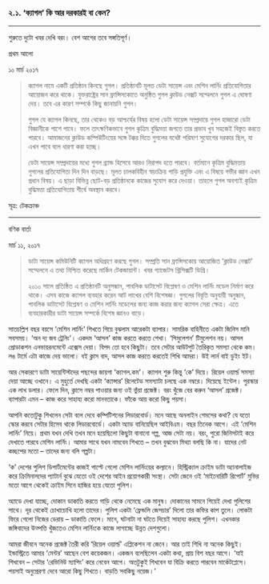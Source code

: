 ### ২.১. ‘ক্যাগল’ কি আর দরকারই বা কেন?

---

শুরুতে দুটো খবর দেখি বরং। বেশ আগের তবে সঙ্গতিপূর্ণ।

প্রথম আলো

১০ মার্চ ২০১৭

> ক্যাগল নামে একটি প্রতিষ্ঠান কিনছে গুগল। প্রতিষ্ঠানটি মূলত ডেটা সায়েন্স এবং মেশিন লার্নিং প্রতিযোগিতার আয়োজন করে থাকে। যুক্তরাষ্ট্রের সান ফ্রান্সিসকোতে অনুষ্ঠিত গুগল ক্লাউড নেক্সট সম্মেলনে গুগল এ ঘোষণা দেয়। তবে এর কারণ সম্পর্কে কিছু জানায়নি গুগল।
>
> গুগল যে ক্যাগল কিনছে, তার থেকেও বড় আশ্চর্যের বিষয় হলো ডেটা সায়েন্স সম্প্রদায়ে গুগল হাজারো ডেটা বিজ্ঞানীকে পাশে পাবে। ফলে তাৎক্ষণিকভাবে গুগল কৃত্রিম বুদ্ধিমত্তা জগতে তার প্রভাব খুব সহজেই বিস্তৃত করতে পারবে। আমাজনের ক্লাউড কম্পিউটিংয়ের সঙ্গে টক্কর দিতে গুগলের যথেষ্ট পরিমাণ সুযোগের দরকার ছিল, যা এখন পাবে বলে ধারণা করা হচ্ছে।
>
> ডেটা সায়েন্স সম্প্রদায়ের মধ্যে গুগল ব্র্যান্ড হিসেবে আরও নিরাপদ হতে পারবে। বর্তমানে কৃত্রিম বুদ্ধিমত্তায় গুগলের প্রতিযোগিতা দিন দিন বাড়ছে। মূলত চালকবিহীন স্বয়ংক্রিয় গাড়ি প্রযুক্তি এবং এ বিষয়ে গভীর জ্ঞান এখন প্রধান বিষয়। এ ছাড়া বিভিন্ন ছোট-বড় প্রতিষ্ঠানকে কাজের সুযোগ করে দেওয়া। তাহলে গুগল অবশ্যই কৃত্রিম বুদ্ধিমত্তা প্রতিযোগিতায় শীর্ষে অবস্থান করবে।

সূত্র: টেকক্রাঞ্চ

---

বণিক বার্তা

মার্চ ১১, ২০১৭

> ডাটা সায়েন্স কমিউনিটি ক্যাগল অধিগ্রহণ করছে গুগল। সম্প্রতি সান ফ্রান্সিসকোয় আয়োজিত ‘ক্লাউড নেক্সট’ সম্মেলনে এ তথ্য নিশ্চিত করেছে মার্কিন টেকজায়ান্ট। খবর গ্যাজেটস থ্রিসিক্সটি ডিগ্রি।
>
> ২০১০ সালে প্রতিষ্ঠিত এ প্রতিষ্ঠানটি অনুসন্ধান, পাবলিক ডাটাসেট বিশ্লেষণ ও মেশিন লার্নিং মডেল নির্মাণ করে থাকে। এসব কাজে ক্যাগল ব্যবহার করেন আট লাখের বেশি বিশেষজ্ঞ। গুগলের বিবৃতি অনুযায়ী অনুন্ধান, পাবলিক ডাটাসেট বিশ্লেষণ ও মেশিন লার্নিং মডেলের জন্য কাজ করার জন্য ক্যাগল সেরা ক্ষেত্র। এতে ব্যবহারকারীর ডাটা সায়েন্স সম্পর্কে বিশেষ জ্ঞানও বাড়ে।

সাতচল্লিশ বছর বয়সে ‘মেশিন লার্নিং’ শিখতে গিয়ে বুঝলাম আরেকটা ব্যাপার। সামরিক বাহিনীতে একটা জিনিস মানি সবসময়। ‘অন দ্য জব ট্রেনিং’। একদম ‘আসল’ কাজ করতে করতে শেখা। ‘সিমুলেশন’ টিমুলেশন নয়। আসল প্রোডাকশন এনভায়রনমেন্টে এক্সেস দেয়া। বিপদ তো হবে কিছুটা। তবে সেটার আউটপুট তৈরিকৃত সমস্যা থেকে কম। লঙ টার্মে এটা কাজে দেয় ভালো। বই ক্লাস বাদ, আসল কাজ করতে করতেই শিখি আমরা। উই লার্ন বাই ডুইং ইট।

আর সেকারণে ডাটা সায়েন্টিস্টদের পছন্দের জায়গা ‘ক্যাগল.কম’। ক্যাগল শুরু কিন্তু ‘কে’ দিয়ে। রিয়েল ওয়ার্ল্ড সমস্যা দেয়া আচ্ছে ওখানে। এ মুহুর্তে দেখছি একটা ‘ক্যান্সার’ রিলেটেড সমস্যাটা চলছে এক নম্বরে। দিয়েছে ইন্টেল। পুরস্কার এক লাখ ডলার। ফেলে দিন, ক্লাসে নম্বর পাওয়ার জন্য ওই ভুঁয়া প্রজেক্ট। বরং খুঁজে বের করুন ‘আসল’ প্রজেক্ট। ব্যাপারটা এমন – কাজ করে সাহায্য করো মানবতাকে। ফাঁকে আয় করো কিছু পয়সা।

আপনি কতোটুকু শিখলেন সেটা বলে দেবে কম্পিটিশনের লিডারবোর্ড। মনে আছে অনলাইন গেমসের কথা? যে যতো স্কোর করবে সেটার হিসেব থাকে লিডারবোর্ডে। একটা অ্যাড বানিয়েছিল আইবিএম। বছর তিনেক আগে। এই ‘মেশিন লার্নিং’ নিয়ে। প্রথম যখন দেখি তখন মনে হয়েছিলো কিছুটা বানানো গল্প, আজ সেটা নয়। বরং, পুরো জিনিসটাই করে দেখাতে পারবে মেশিন লার্নিং। আমার সাথে যখন নামবেন শিখতে – তখন বুঝবেন মিথ্যা বলছি কি না। যাদের নেট কচ্ছপের মতো – তাদের জন্য বলি গল্পটা।

‘ক’ দেশের পুলিশ ডিপার্টমেন্টের কাজই পাল্টে গেলো মেশিন লার্নিংয়ের কল্যানে। হিস্ট্রিক্যাল ক্রাইম ডাটা অ্যানালাইজ করে ক্রিমিনালদের প্যাটার্ন বুঝে যেতো ওই দেশের আইন প্রয়োগকারী সংস্থা। সেটা জেনে ওই ‘মাইনোরিটি রিপোর্ট’ মুভির মতো আগে থেকেই ক্রাইম সিনে হাজির হয়ে যেতো পুলিশ।

অ্যাডে দেখা যাচ্ছে, দোকান ডাকাতি করতে গাড়ি থেকে নেমেছে এক মানুষ। দোকানের সামনে গিয়েই দেখা পুলিশের সাথে। দূর থেকেই চোখাচোখি হলো তাদের। পুলিশ একটা ‘ফ্রেন্ডলি জেসচার’ দিলো তার কফির কাপ তুলে। লোকটা ফিরে গেলো নিজের ডেরায় – ডাকাতি ফেলে। মানে, ঘটনাটা না ঘটতে দিয়েই সাহায্য করছে পুলিশ। এখনকার জঙ্গিবাদের উত্পত্তি খুঁজতেও মেশিন লার্নিংকে কাজে লাগাচ্ছে উন্নত দেশগুলো।

আমরা জীবনে অনেক প্রজেক্ট তৈরী করি ‘রিয়েল ওয়ার্ল্ড’ এপ্লিকেশন না জেনে। আর তাই শিখি না অনেক কিছুই। ইন্ডাস্ট্রিতে আমার ‘মেন্টর’ আছেন বেশ কয়েকজন। একজন বলেছিলেন একটা কথা, প্রায় বিশ বছর আগে। ‘যাই শিখবেন – সেটার ‘রেভিনিউ ম্যাপিং’ করে নেবেন আগে। অতটুকুই শিখবেন যা বিক্রি করতে পারবেন মার্কেটপ্লেসে। পয়সাই অনুপ্রেরণা দেবে আরো কিছু শিখতে। বাড়তি সবকিছু নয়েজ।’

